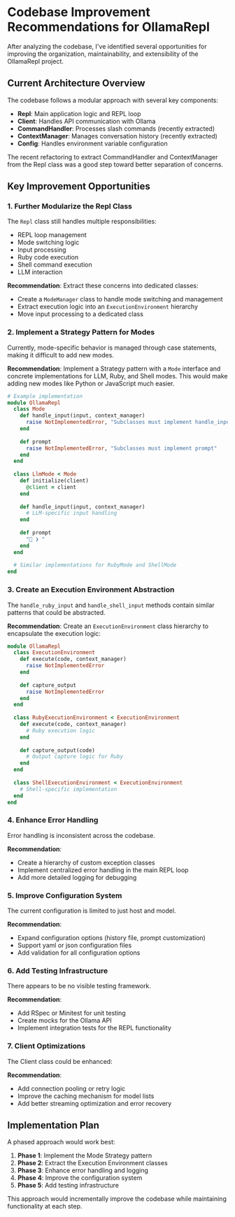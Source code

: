 # Codebase Improvement Recommendations for OllamaRepl

After analyzing the codebase, I've identified several opportunities for improving the organization, maintainability, and extensibility of the OllamaRepl project.

## Current Architecture Overview

The codebase follows a modular approach with several key components:
- **Repl**: Main application logic and REPL loop
- **Client**: Handles API communication with Ollama
- **CommandHandler**: Processes slash commands (recently extracted)
- **ContextManager**: Manages conversation history (recently extracted)
- **Config**: Handles environment variable configuration

The recent refactoring to extract CommandHandler and ContextManager from the Repl class was a good step toward better separation of concerns.

## Key Improvement Opportunities

### 1. Further Modularize the Repl Class

The `Repl` class still handles multiple responsibilities:
- REPL loop management
- Mode switching logic
- Input processing
- Ruby code execution
- Shell command execution
- LLM interaction

**Recommendation**: Extract these concerns into dedicated classes:
- Create a `ModeManager` class to handle mode switching and management
- Extract execution logic into an `ExecutionEnvironment` hierarchy
- Move input processing to a dedicated class

### 2. Implement a Strategy Pattern for Modes

Currently, mode-specific behavior is managed through case statements, making it difficult to add new modes.

**Recommendation**: Implement a Strategy pattern with a `Mode` interface and concrete implementations for LLM, Ruby, and Shell modes. This would make adding new modes like Python or JavaScript much easier.

```ruby
# Example implementation
module OllamaRepl
  class Mode
    def handle_input(input, context_manager)
      raise NotImplementedError, "Subclasses must implement handle_input"
    end
    
    def prompt
      raise NotImplementedError, "Subclasses must implement prompt"
    end
  end
  
  class LlmMode < Mode
    def initialize(client)
      @client = client
    end
    
    def handle_input(input, context_manager)
      # LLM-specific input handling
    end
    
    def prompt
      "🤖 ❯ "
    end
  end
  
  # Similar implementations for RubyMode and ShellMode
end
```

### 3. Create an Execution Environment Abstraction

The `handle_ruby_input` and `handle_shell_input` methods contain similar patterns that could be abstracted.

**Recommendation**: Create an `ExecutionEnvironment` class hierarchy to encapsulate the execution logic:

```ruby
module OllamaRepl
  class ExecutionEnvironment
    def execute(code, context_manager)
      raise NotImplementedError
    end
    
    def capture_output
      raise NotImplementedError
    end
  end
  
  class RubyExecutionEnvironment < ExecutionEnvironment
    def execute(code, context_manager)
      # Ruby execution logic
    end
    
    def capture_output(code)
      # Output capture logic for Ruby
    end
  end
  
  class ShellExecutionEnvironment < ExecutionEnvironment
    # Shell-specific implementation
  end
end
```

### 4. Enhance Error Handling

Error handling is inconsistent across the codebase.

**Recommendation**:
- Create a hierarchy of custom exception classes
- Implement centralized error handling in the main REPL loop
- Add more detailed logging for debugging

### 5. Improve Configuration System

The current configuration is limited to just host and model.

**Recommendation**:
- Expand configuration options (history file, prompt customization)
- Support yaml or json configuration files
- Add validation for all configuration options

### 6. Add Testing Infrastructure

There appears to be no visible testing framework.

**Recommendation**:
- Add RSpec or Minitest for unit testing
- Create mocks for the Ollama API
- Implement integration tests for the REPL functionality

### 7. Client Optimizations

The Client class could be enhanced:

**Recommendation**:
- Add connection pooling or retry logic
- Improve the caching mechanism for model lists
- Add better streaming optimization and error recovery

## Implementation Plan

A phased approach would work best:

1. **Phase 1**: Implement the Mode Strategy pattern
2. **Phase 2**: Extract the Execution Environment classes
3. **Phase 3**: Enhance error handling and logging
4. **Phase 4**: Improve the configuration system
5. **Phase 5**: Add testing infrastructure

This approach would incrementally improve the codebase while maintaining functionality at each step.